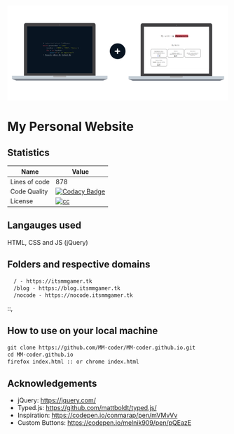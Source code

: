 ![](header.png)

# My Personal Website
## Statistics

| Name          | Value                                                                                                                                                                                                                                                                         |
|---------------|-------------------------------------------------------------------------------------------------------------------------------------------------------------------------------------------------------------------------------------------------------------------------------|
| Lines of code | 878                                                                                                                                                                                                                                                                           |
| Code Quality  | [![Codacy Badge](https://api.codacy.com/project/badge/Grade/cd725337dd9b4ccd84bf5a34a0e57761)](https://www.codacy.com/app/MM-coder/MM-coder.github.io?utm_source=github.com&amp;utm_medium=referral&amp;utm_content=MM-coder/MM-coder.github.io&amp;utm_campaign=Badge_Grade) |
| License       | [![cc](https://licensebuttons.net/l/by-nc-nd/3.0/88x31.png)](https://creativecommons.org/licenses/by-nc-nd/3.0/)                                                                                                                                                             |

## Langauges used

HTML, CSS and JS (jQuery)

## Folders and respective domains

```
  / - https://itsmmgamer.tk
  /blog - https://blog.itsmmgamer.tk
  /nocode - https://nocode.itsmmgamer.tk
```
::, 
## How to use on your local machine

```
git clone https://github.com/MM-coder/MM-coder.github.io.git
cd MM-coder.github.io
firefox index.html :: or chrome index.html
```


## Acknowledgements
*   jQuery: https://jquery.com/
*   Typed.js: https://github.com/mattboldt/typed.js/
*   Inspiration: https://codepen.io/conmarap/pen/mVMvVv
*   Custom Buttons: https://codepen.io/melnik909/pen/pQEazE 

